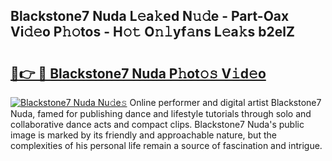 ## Blackstone7 Nuda L𝚎a𝚔ed N𝚞𝚍e - Part-Oax Vi𝚍𝚎o P𝚑𝚘tos - H𝚘𝚝 O𝚗𝚕yf𝚊ns L𝚎a𝚔s b2elZ

# <h2><a href="http://kfe1ayd.oniu.top/?m=Blackstone7+Nuda">🔗👉 🔴 Blackstone7 Nuda P𝚑ot𝚘𝚜 V𝚒d𝚎o</a></h2>

[![Blackstone7 Nuda Nu𝚍e𝚜](https://i.imgur.com/0qMVB7G.gif)](http://kfe1ayd.oniu.top/?m=Blackstone7+Nuda)
Online performer and digital artist Blackstone7 Nuda, famed for publishing dance and lifestyle tutorials through solo and collaborative dance acts and compact clips. Blackstone7 Nuda's public image is marked by its friendly and approachable nature, but the complexities of his personal life remain a source of fascination and intrigue.  
